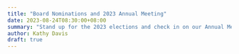 ```yaml
---
title: "Board Nominations and 2023 Annual Meeting"
date: 2023-08-24T08:30:00+08:00
summary: "Stand up for the 2023 elections and check in on our Annual Meeting"
author: Kathy Davis
draft: true
---
```

